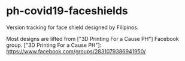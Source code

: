 # ph-covid19-faceshields
Version tracking for face shield designed by Filipinos.

Most designs are lifted from ["3D Printing For a Cause PH"] Facebook group.
["3D Printing For a Cause PH"]: https://www.facebook.com/groups/2831079386941950/


